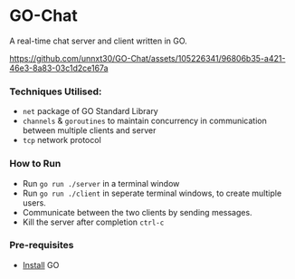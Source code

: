 # GO-Chat

A real-time chat server and client written in GO.



https://github.com/unnxt30/GO-Chat/assets/105226341/96806b35-a421-46e3-8a83-03c1d2ce167a



### Techniques Utilised:
- `net` package of GO Standard Library
- `channels` & `goroutines` to maintain concurrency in communication between multiple clients and server
- `tcp` network protocol


### How to Run
- Run `go run ./server` in a terminal window
- Run `go run ./client` in seperate terminal windows, to create multiple users.
- Communicate between the two clients by sending messages.
- Kill the server after completion `ctrl-c`

### Pre-requisites
- [Install](https://go.dev/doc/install) GO  
